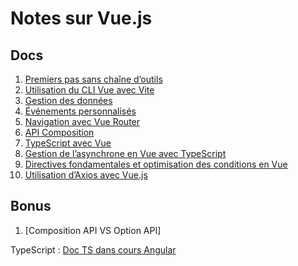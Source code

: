 # Notes sur Vue.js

## Docs

1. [Premiers pas sans chaîne d’outils](./notes/chap1.md)
2. [Utilisation du CLI Vue avec Vite](./notes/chap2.md)
3. [Gestion des données](./notes/chap3.md)
4. [Événements personnalisés](./notes/chap4.md)
5. [Navigation avec Vue Router](./notes/chap5.md)
6. [ API Composition](./notes/chap6.md)
7. [TypeScript avec Vue](./notes/chap7.md)
8. [Gestion de l’asynchrone en Vue avec TypeScript](./notes/chap8.md)
9. [Directives fondamentales et optimisation des conditions en Vue](./notes/chap9.md)
10. [Utilisation d’Axios avec Vue.js](./notes/chap10.md)

## Bonus

1. [Composition API VS Option API]

TypeScript : [Doc TS dans cours Angular](../angular/notes/ts_bases.md)
